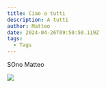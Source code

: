 ```yaml
---
title: Ciao a tutti
description: A tutti
author: Matteo
date: 2024-04-26T09:50:50.119Z
tags:
  - Tags
---
```

S﻿Ono Matteo

![](/static/img/monaco.jpg)